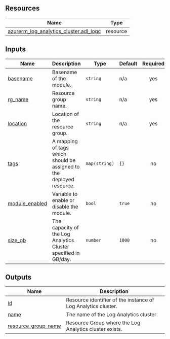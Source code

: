 <!-- BEGIN_TF_DOCS -->
## Resources

| Name | Type |
|------|------|
| [azurerm_log_analytics_cluster.adl_logc](https://registry.terraform.io/providers/hashicorp/azurerm/latest/docs/resources/log_analytics_cluster) | resource |

## Inputs

| Name | Description | Type | Default | Required |
|------|-------------|------|---------|:--------:|
| <a name="input_basename"></a> [basename](#input\_basename) | Basename of the module. | `string` | n/a | yes |
| <a name="input_rg_name"></a> [rg\_name](#input\_rg\_name) | Resource group name. | `string` | n/a | yes |
| <a name="input_location"></a> [location](#input\_location) | Location of the resource group. | `string` | n/a | yes |
| <a name="input_tags"></a> [tags](#input\_tags) | A mapping of tags which should be assigned to the deployed resource. | `map(string)` | `{}` | no |
| <a name="input_module_enabled"></a> [module\_enabled](#input\_module\_enabled) | Variable to enable or disable the module. | `bool` | `true` | no |
| <a name="input_size_gb"></a> [size\_gb](#input\_size\_gb) | The capacity of the Log Analytics Cluster specified in GB/day. | `number` | `1000` | no |

## Outputs

| Name | Description |
|------|-------------|
| <a name="output_id"></a> [id](#output\_id) | Resource identifier of the instance of Log Analytics cluster. |
| <a name="output_name"></a> [name](#output\_name) | The name of the Log Analytics cluster. |
| <a name="output_resource_group_name"></a> [resource\_group\_name](#output\_resource\_group\_name) | Resource Group where the Log Analytics cluster exists. |
<!-- END_TF_DOCS -->
